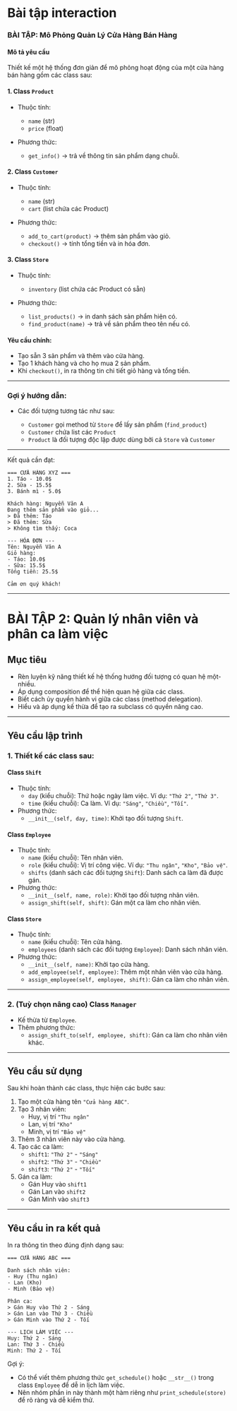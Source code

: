 # Bài tập interaction

### **BÀI TẬP: Mô Phỏng Quản Lý Cửa Hàng Bán Hàng**

#### **Mô tả yêu cầu**

Thiết kế một hệ thống đơn giản để mô phỏng hoạt động của một cửa hàng bán hàng gồm các class sau:

#### **1. Class `Product`**

* Thuộc tính:

  * `name` (str)
  * `price` (float)
* Phương thức:

  * `get_info()` → trả về thông tin sản phẩm dạng chuỗi.

#### **2. Class `Customer`**

* Thuộc tính:

  * `name` (str)
  * `cart` (list chứa các Product)
* Phương thức:

  * `add_to_cart(product)` → thêm sản phẩm vào giỏ.
  * `checkout()` → tính tổng tiền và in hóa đơn.

#### **3. Class `Store`**

* Thuộc tính:

  * `inventory` (list chứa các Product có sẵn)
* Phương thức:

  * `list_products()` → in danh sách sản phẩm hiện có.
  * `find_product(name)` → trả về sản phẩm theo tên nếu có.

#### **Yêu cầu chính:**

* Tạo sẵn 3 sản phẩm và thêm vào cửa hàng.
* Tạo 1 khách hàng và cho họ mua 2 sản phẩm.
* Khi `checkout()`, in ra thông tin chi tiết giỏ hàng và tổng tiền.

---

### **Gợi ý hướng dẫn:**

* Các đối tượng tương tác như sau:

  * `Customer` gọi method từ `Store` để lấy sản phẩm (`find_product`)
  * `Customer` chứa list các `Product`
  * `Product` là đối tượng độc lập được dùng bởi cả `Store` và `Customer`

---

Kết quả cần đạt:

```plaintext
=== CỬA HÀNG XYZ ===
1. Táo - 10.0$
2. Sữa - 15.5$
3. Bánh mì - 5.0$

Khách hàng: Nguyễn Văn A
Đang thêm sản phẩm vào giỏ...
> Đã thêm: Táo
> Đã thêm: Sữa
> Không tìm thấy: Coca

--- HÓA ĐƠN ---
Tên: Nguyễn Văn A
Giỏ hàng:
- Táo: 10.0$
- Sữa: 15.5$
Tổng tiền: 25.5$

Cảm ơn quý khách!
```


---
# BÀI TẬP 2: Quản lý nhân viên và phân ca làm việc

## Mục tiêu
- Rèn luyện kỹ năng thiết kế hệ thống hướng đối tượng có quan hệ một-nhiều.
- Áp dụng composition để thể hiện quan hệ giữa các class.
- Biết cách ủy quyền hành vi giữa các class (method delegation).
- Hiểu và áp dụng kế thừa để tạo ra subclass có quyền nâng cao.

---

## Yêu cầu lập trình

### 1. Thiết kế các class sau:

#### Class `Shift`
- Thuộc tính:
  - `day` (kiểu chuỗi): Thứ hoặc ngày làm việc. Ví dụ: `"Thứ 2"`, `"Thứ 3"`.
  - `time` (kiểu chuỗi): Ca làm. Ví dụ: `"Sáng"`, `"Chiều"`, `"Tối"`.
- Phương thức:
  - `__init__(self, day, time)`: Khởi tạo đối tượng `Shift`.

#### Class `Employee`
- Thuộc tính:
  - `name` (kiểu chuỗi): Tên nhân viên.
  - `role` (kiểu chuỗi): Vị trí công việc. Ví dụ: `"Thu ngân"`, `"Kho"`, `"Bảo vệ"`.
  - `shifts` (danh sách các đối tượng `Shift`): Danh sách ca làm đã được gán.
- Phương thức:
  - `__init__(self, name, role)`: Khởi tạo đối tượng nhân viên.
  - `assign_shift(self, shift)`: Gán một ca làm cho nhân viên.

#### Class `Store`
- Thuộc tính:
  - `name` (kiểu chuỗi): Tên cửa hàng.
  - `employees` (danh sách các đối tượng `Employee`): Danh sách nhân viên.
- Phương thức:
  - `__init__(self, name)`: Khởi tạo cửa hàng.
  - `add_employee(self, employee)`: Thêm một nhân viên vào cửa hàng.
  - `assign_employee(self, employee, shift)`: Gán ca làm cho nhân viên.

---

### 2. (Tuỳ chọn nâng cao) Class `Manager`
- Kế thừa từ `Employee`.
- Thêm phương thức:
  - `assign_shift_to(self, employee, shift)`: Gán ca làm cho nhân viên khác.

---

## Yêu cầu sử dụng

Sau khi hoàn thành các class, thực hiện các bước sau:

1. Tạo một cửa hàng tên `"Cửa hàng ABC"`.
2. Tạo 3 nhân viên:
   - Huy, vị trí `"Thu ngân"`
   - Lan, vị trí `"Kho"`
   - Minh, vị trí `"Bảo vệ"`
3. Thêm 3 nhân viên này vào cửa hàng.
4. Tạo các ca làm:
   - `shift1`: `"Thứ 2"` - `"Sáng"`
   - `shift2`: `"Thứ 3"` - `"Chiều"`
   - `shift3`: `"Thứ 2"` - `"Tối"`
5. Gán ca làm:
   - Gán Huy vào `shift1`
   - Gán Lan vào `shift2`
   - Gán Minh vào `shift3`

---

## Yêu cầu in ra kết quả

In ra thông tin theo đúng định dạng sau:

```
=== CỬA HÀNG ABC ===

Danh sách nhân viên:
- Huy (Thu ngân)
- Lan (Kho)
- Minh (Bảo vệ)

Phân ca:
> Gán Huy vào Thứ 2 - Sáng
> Gán Lan vào Thứ 3 - Chiều
> Gán Minh vào Thứ 2 - Tối

--- LỊCH LÀM VIỆC ---
Huy: Thứ 2 - Sáng
Lan: Thứ 3 - Chiều
Minh: Thứ 2 - Tối
```

Gợi ý:
- Có thể viết thêm phương thức `get_schedule()` hoặc `__str__()` trong class `Employee` để dễ in lịch làm việc.
- Nên nhóm phần in này thành một hàm riêng như `print_schedule(store)` để rõ ràng và dễ kiểm thử.

